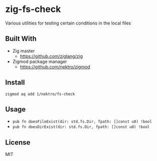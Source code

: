 # zig-fs-check

Various utilities for testing certain conditions in the local files

## Built With
- Zig master
    - https://github.com/ziglang/zig
- Zigmod package manager
    - https://github.com/nektro/zigmod

## Install
```
zigmod aq add 1/nektro/fs-check
```

## Usage
- `pub fn doesFileExist(dir: std.fs.Dir, fpath: []const u8) !bool`
- `pub fn doesDirExist(dir: std.fs.Dir, fpath: []const u8) !bool`

## License
MIT
